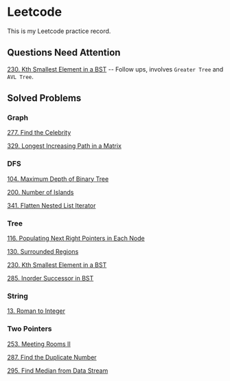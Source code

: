 # Leetcode 
This is my Leetcode practice record.



## Questions Need Attention

[230. Kth Smallest Element in a BST](https://github.com/Tianhao-Li/Leetcode/blob/main/Tree/230.%20Kth%20Smallest%20Element%20in%20a%20BST.md) -- Follow ups, involves `Greater Tree` and `AVL Tree`.

## Solved Problems

### Graph

[277. Find the Celebrity](https://github.com/Tianhao-Li/Leetcode/blob/main/Graph/277.%20Find%20the%20Celebrity.md)

[329. Longest Increasing Path in a Matrix](https://github.com/Tianhao-Li/Leetcode/blob/main/Graph/329.%20Longest%20Increasing%20Path%20in%20a%20Matrix.md)



### DFS

[104. Maximum Depth of Binary Tree](https://github.com/Tianhao-Li/Leetcode/blob/main/DFS/104.%20Maximum%20Depth%20of%20Binary%20Tree.md)

[200. Number of Islands](https://github.com/Tianhao-Li/Leetcode/blob/main/DFS/200.%20Number%20of%20Islands.md)

[341. Flatten Nested List Iterator](https://github.com/Tianhao-Li/Leetcode/blob/main/DFS/341.%20Flatten%20Nested%20List%20Iterator.md)



### Tree

[116. Populating Next Right Pointers in Each Node](https://github.com/Tianhao-Li/Leetcode/blob/main/Tree/116.%20Populating%20Next%20Right%20Pointers%20in%20Each%20Node.md)

[130. Surrounded Regions](https://github.com/Tianhao-Li/Leetcode/blob/main/DFS/130.%20Surrounded%20Regions.md)

[230. Kth Smallest Element in a BST](https://github.com/Tianhao-Li/Leetcode/blob/main/Tree/230.%20Kth%20Smallest%20Element%20in%20a%20BST.md)

[285. Inorder Successor in BST](https://github.com/Tianhao-Li/Leetcode/blob/main/Tree/285.%20Inorder%20Successor%20in%20BST.md)



### String

[13. Roman to Integer](https://github.com/Tianhao-Li/Leetcode/blob/main/String/13.%20Roman%20to%20Integer.md)



### Two Pointers

[253. Meeting Rooms II](https://github.com/Tianhao-Li/Leetcode/blob/main/Two%20Pointers/253.%20Meeting%20Rooms%20II.md)

[287. Find the Duplicate Number](https://github.com/Tianhao-Li/Leetcode/blob/main/Two%20Pointers/287.%20Find%20the%20Duplicate%20Number.md)

[295. Find Median from Data Stream](https://github.com/Tianhao-Li/Leetcode/blob/main/Two%20Pointers/295.%20Find%20Median%20from%20Data%20Stream.md)

